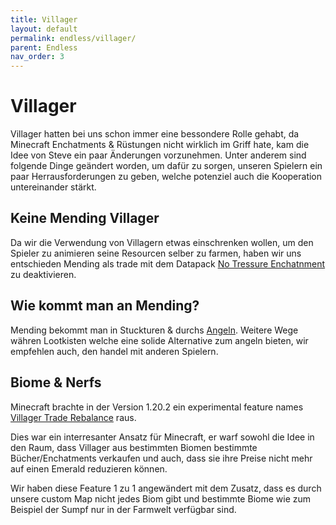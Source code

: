 ```yaml
---
title: Villager
layout: default
permalink: endless/villager/
parent: Endless
nav_order: 3
---
```


# Villager

Villager hatten bei uns schon immer eine bessondere Rolle gehabt,
da Minecraft Enchatments & Rüstungen nicht wirklich im Griff hate,
kam die Idee von Steve ein paar Änderungen vorzunehmen.
Unter anderem sind folgende Dinge geändert worden, um
dafür zu sorgen, unseren Spielern ein paar Herrausforderungen
zu geben, welche potenziel auch die Kooperation untereinander stärkt.

## Keine Mending Villager

Da wir die Verwendung von Villagern etwas einschrenken wollen,
um den Spieler zu animieren seine Resourcen selber zu farmen,
haben wir uns entschieden Mending als trade mit dem Datapack [No Tressure Enchatnment](https://www.planetminecraft.com/data-pack/no-mending-offers/) zu deaktivieren.

## Wie kommt man an Mending?

Mending bekommt man in Stuckturen & durchs [Angeln](/endless/angeln).
Weitere Wege währen Lootkisten welche eine solide
Alternative zum angeln bieten, wir empfehlen auch,
den handel mit anderen Spielern.

## Biome & Nerfs

Minecraft brachte in der Version 1.20.2 ein experimental feature
names [Villager Trade Rebalance](https://minecraft.wiki/w/Villager_Trade_Rebalance) raus.

Dies war ein interresanter Ansatz für Minecraft, er warf sowohl 
die Idee in den Raum, dass Villager aus bestimmten Biomen bestimmte
Bücher/Enchatments verkaufen und auch, dass sie ihre Preise nicht mehr
auf einen Emerald reduzieren können.

Wir haben diese Feature 1 zu 1 angewändert mit dem Zusatz, dass es
durch unsere custom Map nicht jedes Biom gibt und bestimmte Biome
wie zum Beispiel der Sumpf nur in der Farmwelt verfügbar sind.
